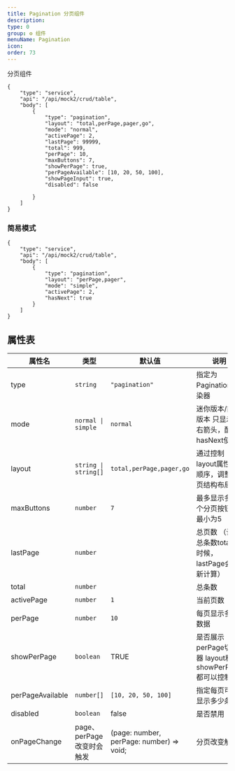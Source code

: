 ```yaml
---
title: Pagination 分页组件
description:
type: 0
group: ⚙ 组件
menuName: Pagination
icon:
order: 73
---
```


分页组件

```schema: scope="body"
{
    "type": "service",
    "api": "/api/mock2/crud/table",
    "body": [
        {
            "type": "pagination",
            "layout": "total,perPage,pager,go",
            "mode": "normal",
            "activePage": 2,
            "lastPage": 99999,
            "total": 999,
            "perPage": 10,
            "maxButtons": 7,
            "showPerPage": true,
            "perPageAvailable": [10, 20, 50, 100],
            "showPageInput": true,
            "disabled": false

        }
    ]
}
```
### 简易模式
```schema: scope="body"
{
    "type": "service",
    "api": "/api/mock2/crud/table",
    "body": [
        {
            "type": "pagination",
            "layout": "perPage,pager",
            "mode": "simple",
            "activePage": 2,
            "hasNext": true
        }
    ]
}
```
## 属性表

| 属性名        | 类型                                      | 默认值                 | 说明                                                                               |
| ------------- | ----------------------------------------- | ---------------------- | ---------------------------------------------------------------------------------- |
| type          | `string`                  | `"pagination"` | 指定为 Pagination渲染器          |
| mode     | `normal \| simple`                                  | `normal`              | 迷你版本/简易版本    只显示左右箭头，配合hasNext使用                                    |
| layout   | `string \| string[]`       | `total,perPage,pager,go`                | 通过控制layout属性的顺序，调整分页结构布局                                                      |
| maxButtons    | `number`                                  | `7`                    | 最多显示多少个分页按钮，最小为5                                                             |
| lastPage    | `number`                                  |            | 总页数 （设置总条数total的时候，lastPage会重新计算）                                                                    |
| total    | `number`                                  |            | 总条数                                                                     |
| activePage  | `number`    |  `1`  |    当前页数    |
| perPage       | `number`                                  | `10`                   | 每页显示多条数据                                                                   |
|  showPerPage  | `boolean`  |  TRUE  |    是否展示perPage切换器 layout和showPerPage都可以控制 |
|  perPageAvailable  | `number[]`    | `[10, 20, 50, 100]` | 指定每页可以显示多少条 |
|  disabled  |  `boolean`  | false    |  是否禁用  |
| onPageChange      | page、perPage改变时会触发         | (page: number, perPage: number) => void;              | 分页改变触发 |